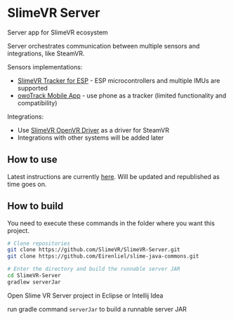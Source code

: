# SlimeVR Server
Server app for SlimeVR ecosystem

Server orchestrates communication between multiple sensors and integrations, like SteamVR.

Sensors implementations:
* [SlimeVR Tracker for ESP](https://github.com/SlimeVR/SlimeVR-Tracker-ESP) - ESP microcontrollers and multiple IMUs are supported
* [owoTrack Mobile App](https://github.com/abb128/owoTrackVRSyncMobile) - use phone as a tracker (limited functionality and compatibility)

Integrations:
* Use [SlimeVR OpenVR Driver](https://github.com/SlimeVR/SlimeVR-OpenVR-Driver) as a driver for SteamVR
* Integrations with other systems will be added later

## How to use

Latest instructions are currently [here](https://gist.github.com/Eirenliel/8c0eefcdbda1076d5c2e1bf634831d20). Will be updated and republished as time goes on.

## How to build

You need to execute these commands in the folder where you want this project.

```bash
# Clone repositories
git clone https://github.com/SlimeVR/SlimeVR-Server.git
git clone https://github.com/Eirenliel/slime-java-commons.git

# Enter the directory and build the runnable server JAR
cd SlimeVR-Server
gradlew serverJar
```

Open Slime VR Server project in Eclipse or Intellij Idea

run gradle command `serverJar` to build a runnable server JAR
